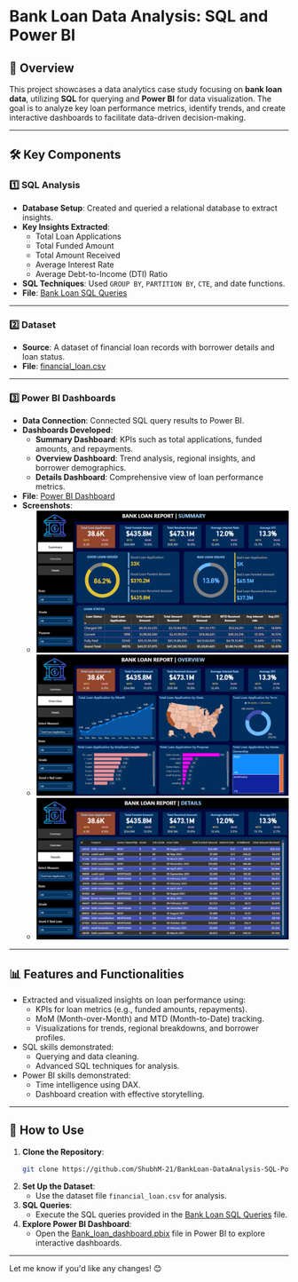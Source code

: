 # **Bank Loan Data Analysis: SQL and Power BI**

## **📄 Overview**  
This project showcases a data analytics case study focusing on **bank loan data**, utilizing **SQL** for querying and **Power BI** for data visualization. The goal is to analyze key loan performance metrics, identify trends, and create interactive dashboards to facilitate data-driven decision-making.

---

## **🛠 Key Components**  

### **1️⃣ SQL Analysis**
- **Database Setup**: Created and queried a relational database to extract insights.  
- **Key Insights Extracted**:
  - Total Loan Applications
  - Total Funded Amount
  - Total Amount Received
  - Average Interest Rate
  - Average Debt-to-Income (DTI) Ratio
- **SQL Techniques**: Used `GROUP BY`, `PARTITION BY`, `CTE`, and date functions.  
- **File**: [Bank Loan SQL Queries](https://github.com/ShubhM-21/BankLoan-DataAnalysis-SQL-PowerBI/blob/main/Bank%20Loan%20SQL%20Queries.docx)  

---

### **2️⃣ Dataset**
- **Source**: A dataset of financial loan records with borrower details and loan status.  
- **File**: [financial_loan.csv](https://github.com/ShubhM-21/BankLoan-DataAnalysis-SQL-PowerBI/blob/main/financial_loan.csv)  

---

### **3️⃣ Power BI Dashboards**
- **Data Connection**: Connected SQL query results to Power BI.  
- **Dashboards Developed**:
  - **Summary Dashboard**: KPIs such as total applications, funded amounts, and repayments.  
  - **Overview Dashboard**: Trend analysis, regional insights, and borrower demographics.  
  - **Details Dashboard**: Comprehensive view of loan performance metrics.  
- **File**: [Power BI Dashboard](https://github.com/ShubhM-21/BankLoan-DataAnalysis-SQL-PowerBI/blob/main/Bank_loan_dashboard.pbix)  
- **Screenshots**:
  - ![Dashboard Screenshot 1](https://github.com/ShubhM-21/BankLoan-DataAnalysis-SQL-PowerBI/blob/main/Bank_Loan.png)  
  - ![Dashboard Screenshot 2](https://github.com/ShubhM-21/BankLoan-DataAnalysis-SQL-PowerBI/blob/main/Bank_Loan(2).png)  
  - ![Dashboard Screenshot 3](https://github.com/ShubhM-21/BankLoan-DataAnalysis-SQL-PowerBI/blob/main/Bank_Loan(3).png)  

---

## **📊 Features and Functionalities**
- Extracted and visualized insights on loan performance using:
  - KPIs for loan metrics (e.g., funded amounts, repayments).
  - MoM (Month-over-Month) and MTD (Month-to-Date) tracking.
  - Visualizations for trends, regional breakdowns, and borrower profiles.
- SQL skills demonstrated:
  - Querying and data cleaning.
  - Advanced SQL techniques for analysis.
- Power BI skills demonstrated:
  - Time intelligence using DAX.
  - Dashboard creation with effective storytelling.
---

## **🚀 How to Use**
1. **Clone the Repository**:  
   ```bash
   git clone https://github.com/ShubhM-21/BankLoan-DataAnalysis-SQL-PowerBI.git
   ```
2. **Set Up the Dataset**:
   - Use the dataset file `financial_loan.csv` for analysis.
3. **SQL Queries**:
   - Execute the SQL queries provided in the [Bank Loan SQL Queries](https://github.com/ShubhM-21/BankLoan-DataAnalysis-SQL-PowerBI/blob/main/Bank%20Loan%20SQL%20Queries.docx) file.
4. **Explore Power BI Dashboard**:
   - Open the [Bank_loan_dashboard.pbix](https://github.com/ShubhM-21/BankLoan-DataAnalysis-SQL-PowerBI/blob/main/Bank_loan_dashboard.pbix) file in Power BI to explore interactive dashboards.
---

Let me know if you'd like any changes! 😊
